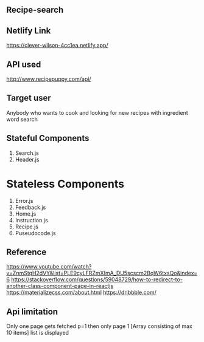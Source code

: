## Recipe-search
## Netlify Link
https://clever-wilson-4cc1ea.netlify.app/

## API used
http://www.recipepuppy.com/api/

## Target user 
Anybody who wants to cook and looking for new recipes with ingredient word search

## Stateful Components
1. Search.js
2. Header.js

# Stateless Components
1. Error.js
2. Feedback.js
3. Home.js
4. Instruction.js
5. Recipe.js
6. Puseudocode.js

## Reference
https://www.youtube.com/watch?v=ZnmStqH2dVY&list=PLE9cyLFRZmXImA_DU5scscm2BqW6txsQo&index=6
https://stackoverflow.com/questions/59048729/how-to-redirect-to-another-class-component-page-in-reactjs
https://materializecss.com/about.html
https://dribbble.com/

## Api limitation
Only one page gets fetched
p=1 then only page 1 [Array consisting of max 10 items] list is displayed
 